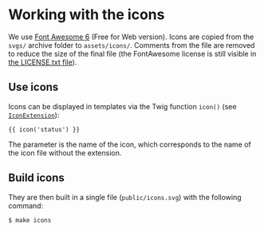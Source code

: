 # Working with the icons

We use [Font Awesome 6](https://fontawesome.com/v6/download) (Free for Web version).
Icons are copied from the `svgs/` archive folder to `assets/icons/`.
Comments from the file are removed to reduce the size of the final file (the FontAwesome license is still visible in [the LICENSE.txt file](/assets/icons/LICENSE.txt)).

## Use icons

Icons can be displayed in templates via the Twig function `icon()` (see [`IconExtension`](/src/Twig/IconExtension.php)):

```twig
{{ icon('status') }}
```

The parameter is the name of the icon, which corresponds to the name of the icon file without the extension.

## Build icons

They are then built in a single file (`public/icons.svg`) with the following command:

```console
$ make icons
```
